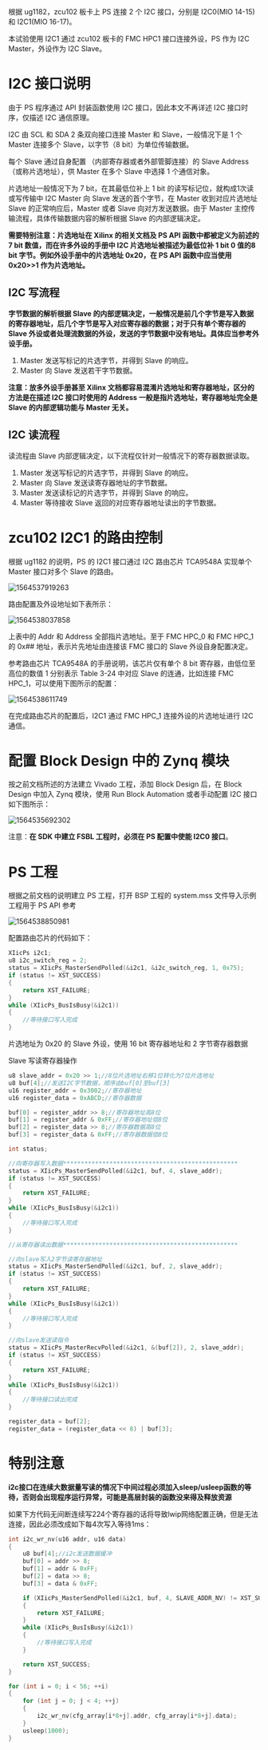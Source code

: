根据 ug1182，zcu102 板卡上 PS 连接 2 个 I2C 接口，分别是 I2C0(MIO 14-15) 和 I2C1(MIO 16-17)。

本试验使用 I2C1 通过 zcu102 板卡的 FMC HPC1 接口连接外设，PS 作为 I2C Master，外设作为 I2C Slave。

# I2C 接口说明

由于 PS 程序通过 API 封装函数使用 I2C 接口，因此本文不再详述 I2C 接口时序，仅描述 I2C 通信原理。

I2C 由 SCL 和 SDA 2 条双向接口连接 Master 和 Slave，一般情况下是 1 个 Master 连接多个 Slave，以字节（8 bit）为单位传输数据。

每个 Slave 通过自身配置 （内部寄存器或者外部管脚连接）的 Slave Address（或称片选地址），供 Master 在多个 Slave 中选择 1 个通信对象。

片选地址一般情况下为 7 bit，在其最低位补上 1 bit 的读写标记位，就构成1次读或写传输中 I2C Master 向 Slave 发送的首个字节，在 Master 收到对应片选地址 Slave 的正常响应后，Master 或者 Slave 向对方发送数据。由于 Master 主控传输流程，具体传输数据内容的解析根据 Slave 的内部逻辑决定。

**需要特别注意：片选地址在 Xilinx 的相关文档及 PS API 函数中都被定义为前述的 7 bit 数值，而在许多外设的手册中 I2C 片选地址被描述为最低位补 1 bit 0 值的8 bit 字节。例如外设手册中的片选地址 0x20，在 PS API 函数中应当使用 0x20>>1 作为片选地址。**

## I2C 写流程

**字节数据的解析根据 Slave 的内部逻辑决定，一般情况是前几个字节是写入数据的寄存器地址，后几个字节是写入对应寄存器的数据；对于只有单个寄存器的 Slave 外设或者处理流数据的外设，发送的字节数据中没有地址。具体应当参考外设手册。**

1. Master 发送写标记的片选字节，并得到 Slave 的响应。
2. Master 向 Slave 发送若干字节数据。

**注意：放多外设手册甚至 Xilinx 文档都容易混淆片选地址和寄存器地址，区分的方法是在描述 I2C 接口时使用的 Address 一般是指片选地址，寄存器地址完全是 Slave 的内部逻辑功能与 Master 无关。**

## I2C 读流程

读流程由 Slave 内部逻辑决定，以下流程仅针对一般情况下的寄存器数据读取。

1. Master 发送写标记的片选字节，并得到 Slave 的响应。
2. Master 向 Slave 发送读寄存器地址的字节数据。
3. Master 发送读标记的片选字节，并得到 Slave 的响应。
4. Master 等待接收 Slave 返回的对应寄存器地址读出的字节数据。

# zcu102 I2C1 的路由控制

根据 ug1182 的说明，PS 的 I2C1 接口通过 I2C 路由芯片 TCA9548A 实现单个 Master 接口对多个 Slave 的路由。

![1564537919263](assets/1564537919263.png)

路由配置及外设地址如下表所示：

![1564538037858](assets/1564538037858.png)

上表中的 Addr 和 Address 全部指片选地址。至于 FMC HPC_0 和 FMC HPC_1 的 0x## 地址，表示片先地址由连接该 FMC 接口的 Slave 外设自身配置决定。

参考路由芯片 TCA9548A 的手册说明，该芯片仅有单个 8 bit 寄存器，由低位至高位的数值 1 分别表示 Table 3-24 中对应 Slave 的连通，比如连接 FMC HPC_1，可以使用下图所示的配置：

![1564538611749](assets/1564538611749.png)

在完成路由芯片的配置后，I2C1 通过 FMC HPC_1 连接外设的片选地址进行 I2C 通信。

# 配置 Block Design 中的 Zynq 模块

按之前文档所述的方法建立 Vivado 工程，添加 Block Design 后，在 Block Design 中加入 Zynq 模块，使用 Run Block Automation 或者手动配置 I2C 接口如下图所示：

![1564535692302](assets/1564535692302.png)

注意：**在 SDK 中建立 FSBL 工程时，必须在 PS 配置中使能 I2C0 接口**。

# PS 工程

根据之前文档的说明建立 PS 工程，打开 BSP 工程的 system.mss 文件导入示例工程用于 PS API 参考

![1564538850981](assets/1564538850981.png)

配置路由芯片的代码如下：

```c
XIicPs i2c1;
u8 i2c_switch_reg = 2;
status = XIicPs_MasterSendPolled(&i2c1, &i2c_switch_reg, 1, 0x75);
if (status != XST_SUCCESS)
{
	return XST_FAILURE;
}
while (XIicPs_BusIsBusy(&i2c1))
{
	//等待接口写入完成
}
```

片选地址为 0x20 的 Slave 外设，使用 16 bit 寄存器地址和 2 字节寄存器数据

Slave 写读寄存器操作

```c
u8 slave_addr = 0x20 >> 1;//8位片选地址右移1位转化为7位片选地址
u8 buf[4];//发送I2C字节数据，顺序由buf[0]至buf[3]
u16 register_addr = 0x3002;//寄存器地址
u16 register_data = 0xABCD;//寄存器数据

buf[0] = register_addr >> 8;//寄存器地址高8位
buf[1] = register_addr & 0xFF;//寄存器地址低8位
buf[2] = register_data >> 8;//寄存器数据高8位
buf[3] = register_data & 0xFF;//寄存器数据低8位

int status;

//向寄存器写入数据*************************************************
status = XIicPs_MasterSendPolled(&i2c1, buf, 4, slave_addr);
if (status != XST_SUCCESS)
{
	return XST_FAILURE;
}
while (XIicPs_BusIsBusy(&i2c1))
{
	//等待接口写入完成
}

//从寄存器读出数据*************************************************

//向slave写入2字节读寄存器地址
status = XIicPs_MasterSendPolled(&i2c1, buf, 2, slave_addr);
if (status != XST_SUCCESS)
{
	return XST_FAILURE;
}
while (XIicPs_BusIsBusy(&i2c1))
{
	//等待接口写入完成
}

//向slave发送读指令
status = XIicPs_MasterRecvPolled(&i2c1, &(buf[2]), 2, slave_addr);
if (status != XST_SUCCESS)
{
	return XST_FAILURE;
}
while (XIicPs_BusIsBusy(&i2c1))
{
	//等待接口读出完成
}

register_data = buf[2];
register_data = (register_data << 8) | buf[3];
```

# 特别注意

**i2c接口在连续大数据量写读的情况下中间过程必须加入sleep/usleep函数的等待，否则会出现程序运行异常，可能是高层封装的函数没来得及释放资源**

如果下方代码无间断连续写224个寄存器的话将导致lwip网络配置正确，但是无法连接，因此必须改成如下每4次写入等待1ms：

```c
int i2c_wr_nv(u16 addr, u16 data)
{
	u8 buf[4];//i2c发送数据缓冲
	buf[0] = addr >> 8;
	buf[1] = addr & 0xFF;
	buf[2] = data >> 8;
	buf[3] = data & 0xFF;

	if (XIicPs_MasterSendPolled(&i2c1, buf, 4, SLAVE_ADDR_NV) != XST_SUCCESS)
	{
		return XST_FAILURE;
	}
	while (XIicPs_BusIsBusy(&i2c1))
	{
		//等待接口写入完成
	}

	return XST_SUCCESS;
}

for (int i = 0; i < 56; ++i)
{
	for (int j = 0; j < 4; ++j)
	{
		i2c_wr_nv(cfg_array[i*8+j].addr, cfg_array[i*8+j].data);
	}
	usleep(1000);
}
```

